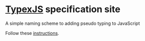 # [TypexJS](https://typexjs.netlify.com) specification site


A simple naming scheme to adding pseudo typing to JavaScript

Follow these [instructions](https://typexjs.netlify.com/index.html).